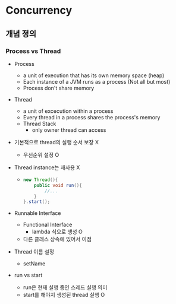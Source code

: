 # Concurrency



## 개념 정의



### Process vs Thread

- Process
  - a unit of execution that has its own memory space (heap)
  - Each instance of a JVM runs as a process (Not all but most)
  - Process don't share memory
- Thread
  - a unit of excecution within a process
  - Every thread in a process shares the process's memory
  - Thread Stack
    - only owner thread can access



- 기본적으로 thread의 실행 순서 보장 X

  - 우선순위 설정 O

- Thread instance는 재사용 X

  - ```java
    new Thread(){
        public void run(){
            //...
        }
    }.start();
    ```

- Runnable Interface
  - Functional Interface
    - lambda 식으로 생성 O
  - 다른 클래스 상속에 있어서 이점
- Thread 이름 설정
  - setName
- run vs start
  - run은 현재 실행 중인 스레드 실행 의미
  - start를 해야지 생성된 thread 실행 O















